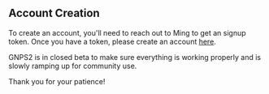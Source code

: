 ## Account Creation

To create an account, you'll need to reach out to Ming to get an signup token. Once you have a token, please create an account [here](https://gnps2.org/user/signup).

GNPS2 is in closed beta to make sure everything is working properly and is slowly ramping up for community use. 

Thank you for your patience!
